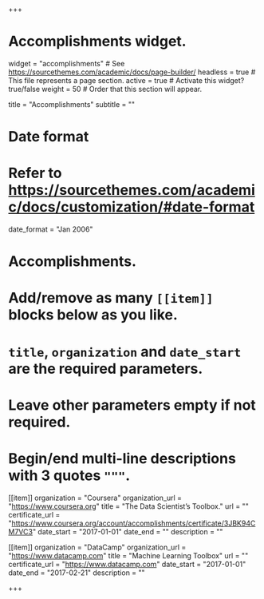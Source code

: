 +++
# Accomplishments widget.
widget = "accomplishments"  # See https://sourcethemes.com/academic/docs/page-builder/
headless = true  # This file represents a page section.
active = true  # Activate this widget? true/false
weight = 50  # Order that this section will appear.

title = "Accomplish&shy;ments"
subtitle = ""

# Date format
#   Refer to https://sourcethemes.com/academic/docs/customization/#date-format
date_format = "Jan 2006"

# Accomplishments.
#   Add/remove as many `[[item]]` blocks below as you like.
#   `title`, `organization` and `date_start` are the required parameters.
#   Leave other parameters empty if not required.
#   Begin/end multi-line descriptions with 3 quotes `"""`.

[[item]]
  organization = "Coursera"
  organization_url = "https://www.coursera.org"
  title = "The Data Scientist’s Toolbox."
  url = ""
  certificate_url = "https://www.coursera.org/account/accomplishments/certificate/3JBK94CM7VC3"
  date_start = "2017-01-01"
  date_end = ""
  description = ""

  
[[item]]
  organization = "DataCamp"
  organization_url = "https://www.datacamp.com"
  title = "Machine Learning Toolbox"
  url = ""
  certificate_url = "https://www.datacamp.com"
  date_start = "2017-01-01"
  date_end = "2017-02-21"
  description = ""

+++
